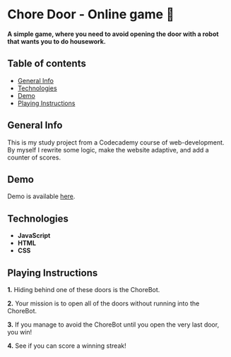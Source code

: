 # Chore Door - Online game :robot:
**A simple game, where you need to avoid opening the door with a robot that wants you to do housework.**


## Table of contents
  - [General Info](#general-info)
  - [Technologies](#technologies)
  - [Demo](#demo)
  - [Playing Instructions](#playing-instructions)


## General Info

This is my study project from a Codecademy course of web-development. By myself I rewrite some logic, make the website adaptive, and add a counter of scores.


## Demo 

Demo is available [here](https://livelife26.github.io/chore-door/src/).


## Technologies
- **JavaScript**
- **HTML**  
- **CSS**


## Playing Instructions
**1.** Hiding behind one of these doors is the ChoreBot.

**2.** Your mission is to open all of the doors without running into the ChoreBot.

**3.** If you manage to avoid the ChoreBot until you open the very last door, you win!

**4.** See if you can score a winning streak!